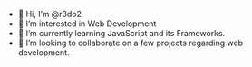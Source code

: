- 👋 Hi, I’m @r3do2
- 👀 I’m interested in Web Development
- 🌱 I’m currently learning JavaScript and its Frameworks.
- 💞️ I’m looking to collaborate on a few projects regarding web development.

<!---
r3do2/r3do2 is a ✨ special ✨ repository because its `README.md` (this file) appears on your GitHub profile.
You can click the Preview link to take a look at your changes.
--->
